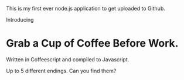 This is my first ever node.js application to get uploaded to Github.

Introducing

# Grab a Cup of Coffee Before Work.

Written in Coffeescript and compiled to Javascript.

Up to 5 different endings. Can you find them?

